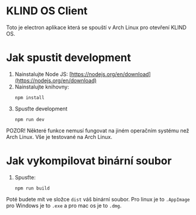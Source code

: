 # KLIND OS Client

Toto je electron aplikace která se spouští v Arch Linux pro otevření KLIND OS.

# Jak spustit development

1. Nainstalujte Node JS: [https://nodejs.org/en/download](https://nodejs.org/en/download)
2. Nainstalujte knihovny:
   ```shell
   npm install
   ```
3. Spusťte development
   ```shell
   npm run dev
   ```

POZOR! Některé funkce nemusí fungovat na jiném operačním systému než Arch Linux. Vše je testované na Arch Linux.

# Jak vykompilovat binární soubor

1. Spusťte:
   ```shell
   npm run build
   ```

Poté budete mít ve složce `dist` váš binární soubor. Pro linux je to `.AppImage` pro Windows je to `.exe` a pro mac os je to `.dmg`.
